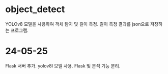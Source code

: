 # object_detect
YOLOv8 모델을 사용하여 객체 탐지 및 길이 측정.
길이 측정 결과를 json으로 저장하는 프로그램.


# 24-05-25
Flask 서버 추가.
yolov8l 모델 사용.
Flask 및 분석 기능 분리.
